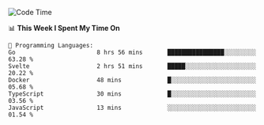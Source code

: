 <!--START_SECTION:waka-->
![Code Time](http://img.shields.io/badge/Code%20Time-948%20hrs%2010%20mins-blue)

📊 **This Week I Spent My Time On** 

```text
💬 Programming Languages: 
Go                       8 hrs 56 mins       ████████████████░░░░░░░░░   63.28 % 
Svelte                   2 hrs 51 mins       █████░░░░░░░░░░░░░░░░░░░░   20.22 % 
Docker                   48 mins             █░░░░░░░░░░░░░░░░░░░░░░░░   05.68 % 
TypeScript               30 mins             █░░░░░░░░░░░░░░░░░░░░░░░░   03.56 % 
JavaScript               13 mins             ░░░░░░░░░░░░░░░░░░░░░░░░░   01.54 % 
```


<!--END_SECTION:waka-->